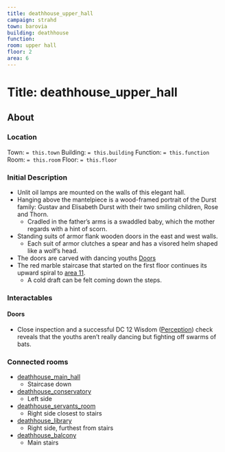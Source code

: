 ```yaml
---
title: deathhouse_upper_hall
campaign: strahd
town: barovia
building: deathhouse
function: 
room: upper hall
floor: 2
area: 6
---
```

# Title: deathhouse_upper_hall
## About
### Location
Town: `= this.town`
Building: `= this.building`
Function: `= this.function`
Room: `= this.room`
Floor: `= this.floor` 
### Initial Description
- Unlit oil lamps are mounted on the walls of this elegant hall. 
- Hanging above the mantelpiece is a wood-framed portrait of the Durst family: Gustav and Elisabeth Durst with their two smiling children, Rose and Thorn.
	- Cradled in the father’s arms is a swaddled baby, which the mother regards with a hint of scorn.
- Standing suits of armor flank wooden doors in the east and west walls. 
	- Each suit of armor clutches a spear and has a visored helm shaped like a wolf’s head.
- The doors are carved with dancing youths [Doors](#Doors)
- The red marble staircase that started on the first floor continues its upward spiral to [area 11](https://www.dndbeyond.com/sources/cos/appendix-b-death-house#11Balcony "area 11").
	- A cold draft can be felt coming down the steps.
### Interactables
#### Doors
- Close inspection and a successful DC 12 Wisdom ([Perception](https://www.dndbeyond.com/compendium/rules/basic-rules/using-ability-scores#Perception)) check reveals that the youths aren’t really dancing but fighting off swarms of bats.
### Connected rooms
- [deathhouse_main_hall](deathhouse_main_hall.md)
	- Staircase down
- [deathhouse_conservatory](deathhouse_conservatory.md)
	- Left side
- [deathhouse_servants_room](deathhouse_servants_room.md)
	- Right side closest to stairs
- [deathhouse_library](deathhouse_library.md)
	- Right side, furthest from stairs
- [deathhouse_balcony](deathhouse_balcony.md)
	- Main stairs